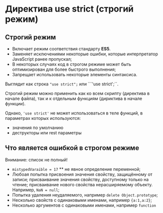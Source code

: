 # Директива use strict \(строгий режим\)

## Строгий режим

* Включает режим соответствия стандарту **ES5**.
* Заменяет исключениями некоторые ошибки, которые интерпретатор JavaScript ранее пропускал;
* В некоторых случаях код в строгом режиме может быть оптимизирован для более быстрого выполнения;
* Запрещает использовать некоторые элементы синтаксиса.

Выглядит как строка `"use strict";` или ```'use strict';``.

Строгий режим можно применить как ко всем скрипту \(директива в начале файла\), так и к отдельным функциям \(дириктива в начале функции\).

Однако, `'use strict'` не может использоваться в теле функций, в параметрах которых используются:

* значения по умолчанию
* деструкторы или rest параметры

## Что является ошибкой в строгом режиме

Внимание: список не полный!

* `mistypedVaraible = 17` \*\* не явное определение переменной;
* Любоая попытка присвоения значения свойству, защищённому от записи; присваивание значения свойству, доступному только на чтение; присваивание нового свойства нерасширяемому объекту. Например, `NaN = null`;
* Попытка удаления неудаляемого, например `delete Object.prototype`;
* Несколько свойств с одинаковыми именами, например `{a:1,a:2}`;
* Несколько аргументов с одинаковыми именами, например `function (a,a,b) {}`;
* Восьмеричные числа, например `0644`;
* Использование `with`;
* Удаление переменных, например `var x; delete x;`;
* `arguments.callee`;

### Ссылки

* [ECMA_262_5 in detail. Chapter 2. Strict Mode.](http://dmitrysoshnikov.com/ecmascript/es5*chapter*2*strict*mode/)



